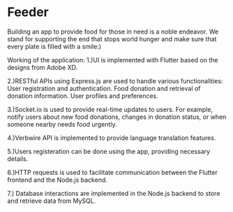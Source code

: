 # Feeder

Building an app to provide food for those in need is a noble endeavor. We stand for supporting the end that stops world hunger and make sure that every plate is filled with a smile:)

Working of the application:
1.)UI is implemented with Flutter based on the designs from Adobe XD.

2.)RESTful APIs using Express.js are used to handle various functionalities:
             User registration and authentication.
             Food donation and retrieval of donation information.
             User profiles and preferences.
             
3.)Socket.io is used to provide real-time updates to users.
            For example, notify users about new food donations, changes in donation status, or when someone nearby needs food urgently.
            
4.)Verbwire API is implemented to provide language translation features.

5.)Users registeration can be done using the app, providing necessary details.

6.)HTTP requests is used to facilitate communication between the Flutter frontend and the Node.js backend.

7.) Database interactions are implemented in the Node.js backend to store and retrieve data from MySQL.
